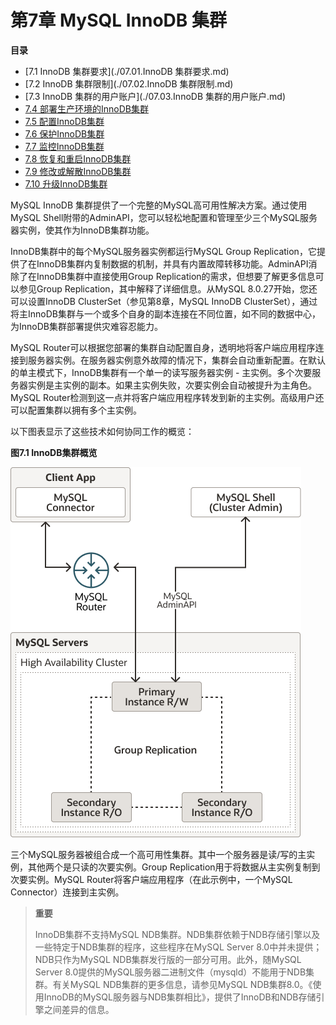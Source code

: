 # 第7章 MySQL InnoDB 集群

**目录**

- [7.1 InnoDB 集群要求](./07.01.InnoDB 集群要求.md)
- [7.2 InnoDB 集群限制](./07.02.InnoDB 集群限制.md)
- [7.3 InnoDB 集群的用户账户](./07.03.InnoDB 集群的用户账户.md)
- [7.4 部署生产环境的InnoDB集群](./07.04.部署生产环境的InnoDB集群/07.04.00.部署生产环境的InnoDB集群.md)
- [7.5 配置InnoDB集群](./07.05.配置InnoDB集群/07.05.00.配置InnoDB集群.md)
- [7.6 保护InnoDB集群](./07.06.保护InnoDB集群.md)
- [7.7 监控InnoDB集群](./07.07.监控InnoDB集群.md)
- [7.8 恢复和重启InnoDB集群](./07.08.恢复和重启InnoDB集群/07.08.00.恢复和重启InnoDB集群.md)
- [7.9 修改或解散InnoDB集群](./07.09.修改或解散InnoDB集群.md)
- [7.10 升级InnoDB集群](./07.10.升级InnoDB集群/07.10.00.升级InnoDB集群.md)

MySQL InnoDB 集群提供了一个完整的MySQL高可用性解决方案。通过使用MySQL Shell附带的AdminAPI，您可以轻松地配置和管理至少三个MySQL服务器实例，使其作为InnoDB集群功能。

InnoDB集群中的每个MySQL服务器实例都运行MySQL Group Replication，它提供了在InnoDB集群内复制数据的机制，并具有内置故障转移功能。AdminAPI消除了在InnoDB集群中直接使用Group Replication的需求，但想要了解更多信息可以参见Group Replication，其中解释了详细信息。从MySQL 8.0.27开始，您还可以设置InnoDB ClusterSet（参见第8章，MySQL InnoDB ClusterSet），通过将主InnoDB集群与一个或多个自身的副本连接在不同位置，如不同的数据中心，为InnoDB集群部署提供灾难容忍能力。

MySQL Router可以根据您部署的集群自动配置自身，透明地将客户端应用程序连接到服务器实例。在服务器实例意外故障的情况下，集群会自动重新配置。在默认的单主模式下，InnoDB集群有一个单一的读写服务器实例 - 主实例。多个次要服务器实例是主实例的副本。如果主实例失败，次要实例会自动被提升为主角色。MySQL Router检测到这一点并将客户端应用程序转发到新的主实例。高级用户还可以配置集群以拥有多个主实例。

以下图表显示了这些技术如何协同工作的概览：

**图7.1 InnoDB集群概览**

![](innodb-cluster-overview.png)

三个MySQL服务器被组合成一个高可用性集群。其中一个服务器是读/写的主实例，其他两个是只读的次要实例。Group Replication用于将数据从主实例复制到次要实例。MySQL Router将客户端应用程序（在此示例中，一个MySQL Connector）连接到主实例。

> **重要**
>
> InnoDB集群不支持MySQL NDB集群。NDB集群依赖于NDB存储引擎以及一些特定于NDB集群的程序，这些程序在MySQL Server 8.0中并未提供；NDB只作为MySQL NDB集群发行版的一部分可用。此外，随MySQL Server 8.0提供的MySQL服务器二进制文件（mysqld）不能用于NDB集群。有关MySQL NDB集群的更多信息，请参见MySQL NDB集群8.0。《使用InnoDB的MySQL服务器与NDB集群相比》，提供了InnoDB和NDB存储引擎之间差异的信息。